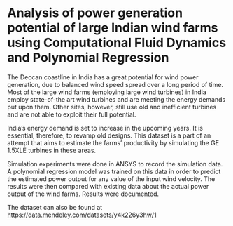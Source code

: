 # Analysis of power generation potential of large Indian wind farms using Computational Fluid Dynamics and Polynomial Regression

The Deccan coastline in India has a great potential for wind power generation, due to balanced wind speed spread over a long period of time. Most of the large wind farms (employing large wind turbines) in India employ state-of-the art wind turbines and are meeting the energy demands put upon them. Other sites, however, still use old and inefficient turbines and are not able to exploit their full potential.

India’s energy demand is set to increase in the upcoming years. It is essential, therefore, to revamp old designs. This dataset is a part of an attempt that aims to estimate the farms’ productivity by simulating the GE 1.5XLE turbines in these areas.

Simulation experiments were done in ANSYS to record the simulation data. A polynomial regression model was trained on this data in order to predict the estimated power output for any value of the input wind velocity. The results were then compared with existing data about the actual power output of the wind farms. Results were documented.

The dataset can also be found at https://data.mendeley.com/datasets/y4k226y3hw/1 